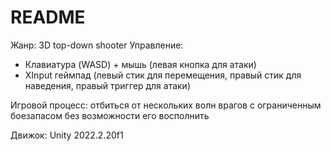 # README
Жанр: 3D top-down shooter
Управление:
- Клавиатура (WASD) + мышь (левая кнопка для атаки)
- XInput геймпад (левый стик для перемещения, правый стик для наведения, правый триггер для атаки)

Игровой процесс: отбиться от нескольких волн врагов с ограниченным боезапасом без возможности его восполнить

Движок: Unity 2022.2.20f1
